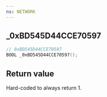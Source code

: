 ```yaml
---
ns: NETWORK
---
```

## _0xBD545D44CCE70597

```c
// 0xBD545D44CCE70597
BOOL _0xBD545D44CCE70597();
```

## Return value
Hard-coded to always return 1.